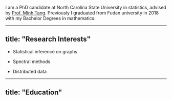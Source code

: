
I am a PhD candidate at North Carolina State University in statistics, advised by [Prof. Minh Tang][Prof. Minh Tang]. Previously I graduated from Fudan university in 2018 with my Bachelor Degrees in mathematics.

[Prof. Minh Tang]: https://minh-tang.github.io/

---
title:  "Research Interests"
---
- Statistical inference on graphs

- Spectral methods

- Distributed data

---
title:  "Education"
---

